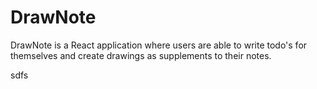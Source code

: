 # DrawNote

 DrawNote is a React application where users are able to write todo's for themselves and create drawings as supplements to their notes.



sdfs
